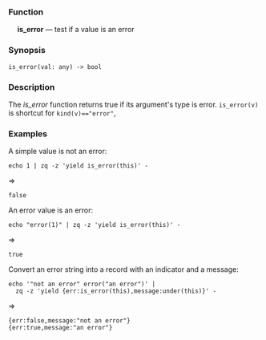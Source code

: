 ### Function

&emsp; **is_error** &mdash; test if a value is an error

### Synopsis

```
is_error(val: any) -> bool
```

### Description

The _is_error_ function returns true if its argument's type is error.
`is_error(v)` is shortcut for `kind(v)=="error"`,

### Examples

A simple value is not an error:
```mdtest-command
echo 1 | zq -z 'yield is_error(this)' -
```
=>
```mdtest-output
false
```

An error value is an error:
```mdtest-command
echo "error(1)" | zq -z 'yield is_error(this)' -
```
=>
```mdtest-output
true
```

Convert an error string into a record with an indicator and a message:
```mdtest-command
echo '"not an error" error("an error")' |
  zq -z 'yield {err:is_error(this),message:under(this)}' -
```
=>
```mdtest-output
{err:false,message:"not an error"}
{err:true,message:"an error"}
```
